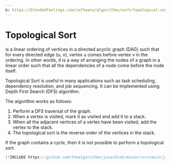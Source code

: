 ```yaml
---
b: https://blendedfeelings.com/software/algorithms/sort/topological-sort-algorithm.md
---
```


# Topological Sort 
is a linear ordering of vertices in a directed acyclic graph (DAG) such that for every directed edge (u, v), vertex u comes before vertex v in the ordering. In other words, it is a way of arranging the nodes of a graph in a linear order such that all the dependencies of a node come before the node itself.

Topological Sort is useful in many applications such as task scheduling, dependency resolution, and job sequencing. It can be implemented using Depth First Search (DFS) algorithm.

The algorithm works as follows:
1. Perform a DFS traversal of the graph.
2. When a vertex is visited, mark it as visited and add it to a stack.
3. When all the adjacent vertices of a vertex have been visited, add the vertex to the stack.
4. The topological sort is the reverse order of the vertices in the stack.

If the graph contains a cycle, then it is not possible to perform a topological sort.

```java
[!INCLUDE https://github.com/thealgorithms/java/blob/master/src/main/java/com/thealgorithms/sorts/TopologicalSort.java]
```